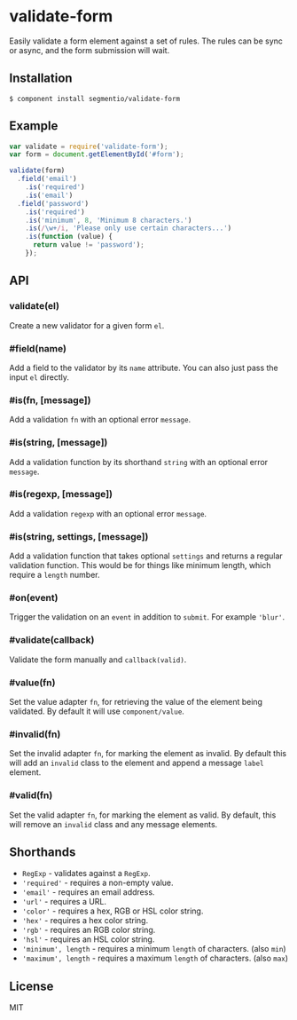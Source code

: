 # validate-form

  Easily validate a form element against a set of rules. The rules can be sync or async, and the form submission will wait.

## Installation

    $ component install segmentio/validate-form

## Example
  
```js
var validate = require('validate-form');
var form = document.getElementById('#form');

validate(form)
  .field('email')
    .is('required')
    .is('email')
  .field('password')
    .is('required')
    .is('minimum', 8, 'Minimum 8 characters.')
    .is(/\w+/i, 'Please only use certain characters...')
    .is(function (value) {
      return value != 'password');
    });
```

## API

### validate(el)
  
  Create a new validator for a given form `el`.

### #field(name)
  
  Add a field to the validator by its `name` attribute. You can also just pass the input `el` directly.

### #is(fn, [message])
  
  Add a validation `fn` with an optional error `message`.

### #is(string, [message])

  Add a validation function by its shorthand `string` with an optional error `message`.

### #is(regexp, [message])
  
  Add a validation `regexp` with an optional error `message`.

### #is(string, settings, [message])

  Add a validation function that takes optional `settings` and returns a regular validation function. This would be for things like minimum length, which require a `length` number.

### #on(event)

  Trigger the validation on an `event` in addition to `submit`. For example `'blur'`.

### #validate(callback)
  
  Validate the form manually and `callback(valid)`.

### #value(fn)
  
  Set the value adapter `fn`, for retrieving the value of the element being validated. By default it will use `component/value`.

### #invalid(fn)
  
  Set the invalid adapter `fn`, for marking the element as invalid. By default this will add an `invalid` class to the element and append a message `label` element.

### #valid(fn)
  
  Set the valid adapter `fn`, for marking the element as valid. By default, this will remove an `invalid` class and any message elements.

## Shorthands

  * `RegExp` - validates against a `RegExp`.
  * `'required'` - requires a non-empty value.
  * `'email'` - requires an email address.
  * `'url'` - requires a URL.
  * `'color'` - requires a hex, RGB or HSL color string.
  * `'hex'` - requires a hex color string.
  * `'rgb'` - requires an RGB color string.
  * `'hsl'` - requires an HSL color string.
  * `'minimum', length`  - requires a minimum `length` of characters. (also `min`)
  * `'maximum', length` - requires a maximum `length` of characters. (also `max`)

## License

  MIT
